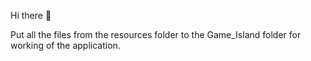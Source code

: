 Hi there 👋

Put all the files from the resources folder to the Game_Island folder for working of the application.
